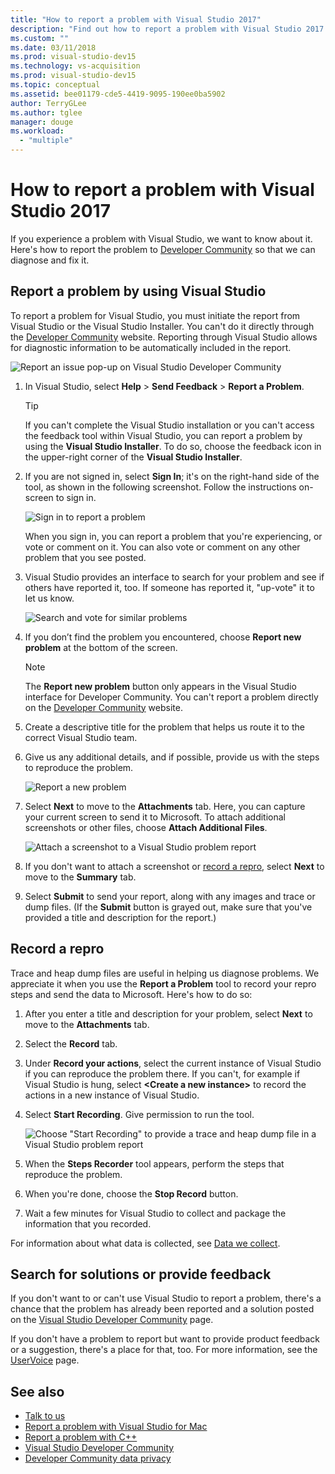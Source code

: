 ```yaml
---
title: "How to report a problem with Visual Studio 2017"
description: "Find out how to report a problem with Visual Studio 2017 to Microsoft so that we can diagnose and fix it."
ms.custom: ""
ms.date: 03/11/2018
ms.prod: visual-studio-dev15
ms.technology: vs-acquisition
ms.prod: visual-studio-dev15
ms.topic: conceptual
ms.assetid: bee01179-cde5-4419-9095-190ee0ba5902
author: TerryGLee
ms.author: tglee
manager: douge
ms.workload:
  - "multiple"
---
```

# How to report a problem with Visual Studio 2017

If you experience a problem with Visual Studio, we want to know about it. Here's how to report the problem to [Developer Community](https://developercommunity.visualstudio.com/) so that we can diagnose and fix it.

## Report a problem by using Visual Studio

To report a problem for Visual Studio, you must initiate the report from Visual Studio or the Visual Studio Installer. You can't do it directly through the [Developer Community](https://developercommunity.visualstudio.com/) website. Reporting through Visual Studio allows for diagnostic information to be automatically included in the report.

![Report an issue pop-up on Visual Studio Developer Community](media/report-an-issue.png)

1. In Visual Studio, select **Help** > **Send Feedback** > **Report a Problem**.

   > [!TIP]
   > If you can't complete the Visual Studio installation or you can't access the feedback tool within Visual Studio, you can report a problem by using the **Visual Studio Installer**. To do so, choose the feedback icon in the upper-right corner of the **Visual Studio Installer**.

1. If you are not signed in, select **Sign In**; it's on the right-hand side of the tool, as shown in the following screenshot. Follow the instructions on-screen to sign in.

   ![Sign in to report a problem](../ide/media/sign-in-new-ux.png)

   When you sign in, you can report a problem that you're experiencing, or vote or comment on it. You can also vote or comment on any other problem that you see posted.

1. Visual Studio provides an interface to search for your problem and see if others have reported it, too. If someone has reported it, "up-vote" it to let us know.

   ![Search and vote for similar problems](../ide/media/search-and-vote.png)

1. If you don’t find the problem you encountered, choose **Report new problem** at the bottom of the screen.

   > [!NOTE]
   > The **Report new problem** button only appears in the Visual Studio interface for Developer Community. You can't report a problem directly on the [Developer Community](https://developercommunity.visualstudio.com/) website.

1. Create a descriptive title for the problem that helps us route it to the correct Visual Studio team.

1. Give us any additional details, and if possible, provide us with the steps to reproduce the problem.

   ![Report a new problem](../ide/media/report-new-problem.png)

1. Select **Next** to move to the **Attachments** tab. Here, you can capture your current screen to send it to Microsoft. To attach additional screenshots or other files, choose **Attach Additional Files**.

   ![Attach a screenshot to a Visual Studio problem report](media/report-a-problem-screenshot.png)

1. If you don't want to attach a screenshot or [record a repro](#record-a-repro), select **Next** to move to the **Summary** tab.

1. Select **Submit** to send your report, along with any images and trace or dump files. (If the **Submit** button is grayed out, make sure that you've provided a title and description for the report.)

## Record a repro

Trace and heap dump files are useful in helping us diagnose problems. We appreciate it when you use the **Report a Problem** tool to record your repro steps and send the data to Microsoft. Here's how to do so:

1. After you enter a title and description for your problem, select **Next** to move to the **Attachments** tab.

1. Select the **Record** tab.

1. Under **Record your actions**, select the current instance of Visual Studio if you can reproduce the problem there. If you can't, for example if Visual Studio is hung, select **\<Create a new instance>** to record the actions in a new instance of Visual Studio.

1. Select **Start Recording**. Give permission to run the tool.

   ![Choose "Start Recording" to provide a trace and heap dump file in a Visual Studio problem report](../ide/media/record-dialog-box.png)

1. When the **Steps Recorder** tool appears, perform the steps that reproduce the problem.

1. When you're done, choose the **Stop Record** button.

1. Wait a few minutes for Visual Studio to collect and package the information that you recorded.

For information about what data is collected, see [Data we collect](how-to-report-a-problem-with-visual-studio-2017.md#data-we-collect).

## Search for solutions or provide feedback

If you don't want to or can't use Visual Studio to report a problem, there's a chance that the problem has already been reported and a solution posted on the [Visual Studio Developer Community](https://developercommunity.visualstudio.com/) page.

If you don't have a problem to report but want to provide product feedback or a suggestion, there's a place for that, too. For more information, see the [UserVoice](https://visualstudio.uservoice.com/forums/121579-visual-studio-ide) page.

## See also

* [Talk to us](../ide/talk-to-us.md)
* [Report a problem with Visual Studio for Mac](/visualstudio/mac/report-a-problem)
* [Report a problem with C++](/cpp/how-to-report-a-problem-with-the-visual-cpp-toolset)
* [Visual Studio Developer Community](https://developercommunity.visualstudio.com/)
* [Developer Community data privacy](developer-community-privacy.md)